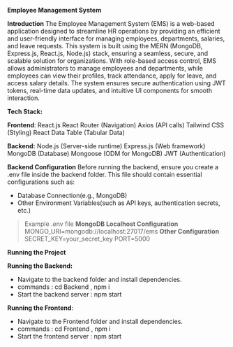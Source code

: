 **Employee Management System**

**Introduction**
The Employee Management System (EMS) is a web-based application designed to streamline HR operations by providing an efficient and user-friendly interface for managing employees, departments, salaries, and leave 
requests. This system is built using the MERN (MongoDB, Express.js, React.js, Node.js) stack, ensuring a seamless, secure, and scalable solution for organizations.
With role-based access control, EMS allows administrators to manage employees and departments, while employees can view their profiles, track attendance, apply for leave, and access salary details. The system 
ensures secure authentication using JWT tokens, real-time data updates, and intuitive UI components for smooth interaction.

**Tech Stack:**

**Frontend**:
React.js
React Router (Navigation)
Axios (API calls)
Tailwind CSS (Styling)
React Data Table (Tabular Data)

**Backend:**
Node.js (Server-side runtime)
Express.js (Web framework)
MongoDB (Database)
Mongoose (ODM for MongoDB)
JWT (Authentication)

**Backend Configuration**
Before running the backend, ensure you create a .env file inside the backend folder. This file should contain essential configurations such as:
- Database Connection(e.g., MongoDB)
- Other Environment Variables(such as API keys, authentication secrets, etc.)

> Example .env file
**MongoDB Localhost Configuration**
MONGO_URI=mongodb://localhost:27017/ems
**Other Configuration**
SECRET_KEY=your_secret_key
PORT=5000

**Running the Project**

**Running the Backend:**
- Navigate to the backend folder and install dependencies.
- commands : cd Backend , npm i
- Start the backend server : npm start
  
**Running the Frontend**:
- Navigate to the Frontend folder and install dependencies.
- commands : cd Frontend , npm i
- Start the frontend server : npm start
